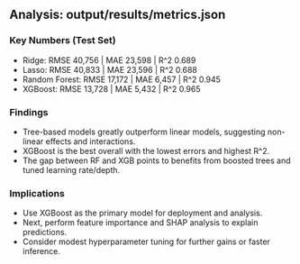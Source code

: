 ## Analysis: output/results/metrics.json

### Key Numbers (Test Set)
- Ridge: RMSE 40,756 | MAE 23,598 | R^2 0.689
- Lasso: RMSE 40,833 | MAE 23,596 | R^2 0.688
- Random Forest: RMSE 17,172 | MAE 6,457 | R^2 0.945
- XGBoost: RMSE 13,728 | MAE 5,432 | R^2 0.965

### Findings
- Tree-based models greatly outperform linear models, suggesting non-linear effects and interactions.
- XGBoost is the best overall with the lowest errors and highest R^2.
- The gap between RF and XGB points to benefits from boosted trees and tuned learning rate/depth.

### Implications
- Use XGBoost as the primary model for deployment and analysis.
- Next, perform feature importance and SHAP analysis to explain predictions.
- Consider modest hyperparameter tuning for further gains or faster inference.
